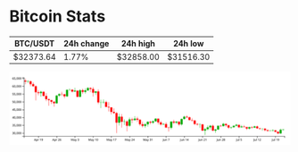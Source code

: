 # Bitcoin Stats

BTC/USDT|24h change|24h high|24h low|
|---|---|---|---|
|$32373.64|1.77%|$32858.00|$31516.30|

<img src="./chart.svg">
